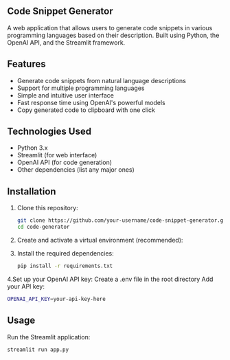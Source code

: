 ## Code Snippet Generator

A web application that allows users to generate code snippets in various programming languages based on their description. Built using Python, the OpenAI API, and the Streamlit framework.


## Features

- Generate code snippets from natural language descriptions
- Support for multiple programming languages
- Simple and intuitive user interface
- Fast response time using OpenAI's powerful models
- Copy generated code to clipboard with one click

## Technologies Used

- Python 3.x
- Streamlit (for web interface)
- OpenAI API (for code generation)
- Other dependencies (list any major ones)

## Installation

1. Clone this repository:
   ```bash
   git clone https://github.com/your-username/code-snippet-generator.git
   cd code-generator
   ```
2. Create and activate a virtual environment (recommended):
 
3. Install the required dependencies:
   ```bash
   pip install -r requirements.txt
   ```
4.Set up your OpenAI API key:
Create a .env file in the root directory
Add your API key:  
   ```bash
  OPENAI_API_KEY=your-api-key-here

   ```

## Usage
Run the Streamlit application:
   ```bash
  streamlit run app.py
   ```
